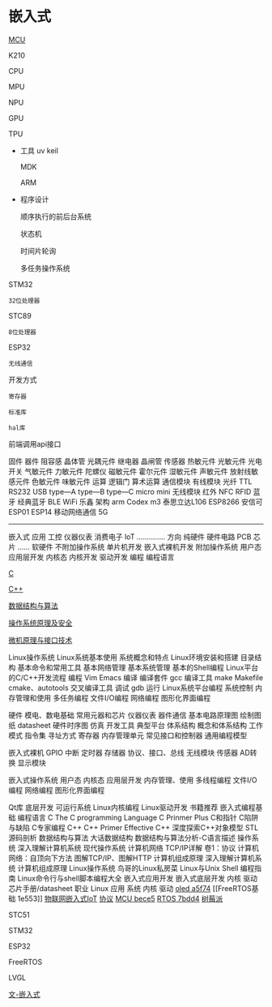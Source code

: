 # 嵌入式

[MCU](笔记本/MyCode/嵌入式/MCU%20bece5.md)

K210

CPU

MPU

NPU

GPU

TPU

- 工具
	uv keil
	
	MDK
	
	ARM


- 程序设计

	顺序执行的前后台系统
	
	状态机
	
	时间片轮询
	
	多任务操作系统

STM32

	32位处理器

STC89

	8位处理器

ESP32

	无线通信

开发方式

	寄存器
	
	标准库
	
	hal库

前端调用api接口

固件
器件
阻容感
晶体管
光耦元件
继电器
晶闸管
传感器
热敏元件
光敏元件
光电开关
气敏元件
力敏元件
陀螺仪
磁敏元件
霍尔元件
湿敏元件
声敏元件
放射线敏感元件
色敏元件
味敏元件
运算
逻辑门
算术运算
通信模块
有线模块
光纤
TTL
RS232
USB
type—A
type—B
type—C
micro
mini
无线模块
红外
NFC
RFID
蓝牙
经典蓝牙
BLE
WiFi
乐鑫
架构
arm Codex m3
泰思立达L106
ESP8266
安信可
ESP01
ESP14
移动网络通信
5G

---
嵌入式
应用
工控
仪器仪表
消费电子
loT
..............
方向
纯硬件
硬件电路
PCB
芯片
......
软硬件
不附加操作系统
单片机开发
嵌入式裸机开发
附加操作系统
用户态
应用层开发
内核态
内核开发
驱动开发
编程
编程语言

[C](笔记本/MyCode/C.md)

[C++](笔记本/已归档/runboo/C++.md)

[数据结构与算法](笔记本/已归档/课程笔记/数据结构与算法.md)

[操作系统原理及安全](笔记本/已归档/课程笔记/操作系统原理及安全.md)

[微机原理与接口技术](笔记本/已归档/课程笔记/微机原理与接口技术.md)

Linux操作系统
Linux系统基本使用
系统概念和特点
Linux环境安装和搭建
目录结构
基本命令和常用工具
基本网络管理
基本系统管理
基本的Shell编程
Linux平台的C/C++开发流程
编程
Vim
Emacs
编译
编译套件
gcc
编译工具
make
Makefile
cmake、autotools
交叉编译工具
调试
gdb
运行
Linux系统平台编程
系统控制
内存管理和使用
多任务编程
文件I/O编程
网络编程
图形化界面编程

硬件
模电、数电基础
常用元器和芯片
仪器仪表
器件通信
基本电路原理图
绘制图纸
datasheet
硬件时序图
仿真
开发工具
典型平台
体系结构
概念和体系结构
工作模式
指令集
寻址方式
寄存器
内存管理单元
常见接口和控制器
通用编程模型

嵌入式裸机
GPIO
中断
定时器
存储器
协议、接口、总线
无线模块
传感器
AD转换
显示模块

嵌入式操作系统
用户态
内核态
应用层开发
内存管理、使用
多线程编程
文件I/O编程
网络编程
图形化界面编程

Qt库
底层开发
可运行系统
Linux内核编程
Linux驱动开发
书籍推荐
嵌入式编程基础
编程语言
C
The C programming Language
C Prinmer Plus
C和指针
C陷阱与缺陷
C专家编程
C++
C++ Primer
Effective C++
深度探索C++对象模型
STL源码剖析
数据结构与算法
大话数据结构
数据结构与算法分析-C语言描述
操作系统
深入理解计算机系统
现代操作系统
计算机网络
TCP/IP详解 卷1：协议
计算机网络：自顶向下方法
图解TCP/IP、图解HTTP
计算机组成原理
深入理解计算机系统
计算机组成原理
Linux操作系统
鸟哥的Linux私房菜
Linux与Unix Shell 编程指南
Linux命令行与shell脚本编程大全
嵌入式应用开发
嵌入式底层开发
内核
驱动
芯片手册/datasheet
职业
Linux
应用
系统
内核
驱动
[oled a5f74](笔记本/MyCode/嵌入式/oled%20a5f74.md)
[[FreeRTOS基础 1e553]]
[物联网嵌入式IoT](笔记本/MyCode/嵌入式/物联网嵌入式IoT.md)
[协议](笔记本/MyCode/嵌入式/协议.md)
[MCU bece5](笔记本/MyCode/嵌入式/MCU%20bece5.md)
[RTOS 7bdd4](笔记本/MyCode/嵌入式/RTOS%207bdd4.md)
[树莓派](笔记本/MyCode/嵌入式/树莓派.md)

STC51

STM32

ESP32

FreeRTOS

LVGL









[文-嵌入式](笔记本/MyCode/文-嵌入式.md)


